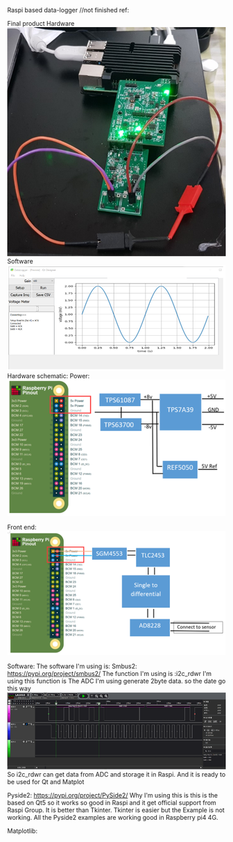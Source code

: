 Raspi based data-logger   //not finished
ref:

Final product
Hardware
![image](https://github.com/xiaoqianzi15/Raspberry-pi-based-Data-Logger/blob/master/picture/%E5%9B%BE%E7%89%872.jpg)
Software
![image](https://github.com/xiaoqianzi15/Raspberry-pi-based-Data-Logger/blob/master/picture/UI.png)
Hardware schematic:
Power:
![image](https://github.com/xiaoqianzi15/Raspberry-pi-based-Data-Logger/blob/master/picture/power.png)

Front end:
![image](https://github.com/xiaoqianzi15/Raspberry-pi-based-Data-Logger/blob/master/picture/Frontend.png)

Software:
The software I'm using is:
Smbus2:
https://pypi.org/project/smbus2/
The function I'm using is :i2c_rdwr
I'm using this function is The ADC I'm using generate 2byte data. so the date go this way 
![image](https://github.com/xiaoqianzi15/Raspberry-pi-based-Data-Logger/blob/master/picture/%E5%9B%BE%E7%89%871.png)
So  i2c_rdwr can get data from ADC and storage it in Raspi. And it is ready to be used for Qt and Matplot

Pyside2:
https://pypi.org/project/PySide2/
Why I'm using this is this is the based on Qt5 so it works so good in Raspi and it get official support from Raspi Group.
It is better than Tkinter. Tkinter is easier but the Example is not working.
All the Pyside2 examples are working good in Raspberry pi4 4G.


Matplotlib:









